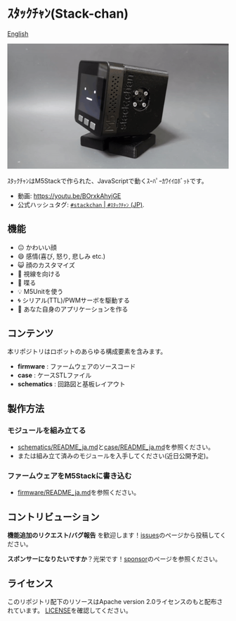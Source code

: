 # ｽﾀｯｸﾁｬﾝ(Stack-chan)

[English](./README.md)

![stackchan](./docs/images/stackchan.gif)

ｽﾀｯｸﾁｬﾝはM5Stackで作られた、JavaScriptで動くｽｰﾊﾟｰｶﾜｲｲﾛﾎﾞｯﾄです。

* 動画: https://youtu.be/BOrxkAhvjGE
* 公式ハッシュタグ: [`#stackchan` | `#ｽﾀｯｸﾁｬﾝ` (JP)](https://twitter.com/search?q=%23stackchan%20OR%20%23%EF%BD%BD%EF%BE%80%EF%BD%AF%EF%BD%B8%EF%BE%81%EF%BD%AC%EF%BE%9D).

## 機能

* :neutral_face:     かわいい顔
* :smile:            感情(喜び, 怒り, 悲しみ etc.)
* :smiley_cat:       顔のカスタマイズ
* :eyes:             視線を向ける
* :speech_balloon:   喋る
* :bulb:             M5Unitを使う
* :cyclone:          シリアル(TTL)/PWMサーボを駆動する
* :game_die:         あなた自身のアプリケーションを作る

## コンテンツ

本リポジトリはロボットのあらゆる構成要素を含みます。

* __firmware__ : ファームウェアのソースコード
* __case__ : ケースSTLファイル
* __schematics__ : 回路図と基板レイアウト

## 製作方法

### モジュールを組み立てる

* [schematics/README_ja.md](./schematics/README_ja.md)と[case/README_ja.md](./case/README_ja.md)を参照ください。
* または組み立て済みのモジュールを入手してください(近日公開予定)。

### ファームウェアをM5Stackに書き込む

* [firmware/README_ja.md](./firmware/README_ja.md)を参照ください。

## コントリビューション

__機能追加のリクエスト/バグ報告__ を歓迎します！[issues](https://github.com/meganetaaan/stack-chan/issues)のページから投稿してください。

__スポンサーになりたいですか__？光栄です！[sponsor](https://github.com/sponsors/meganetaaan/)のページを参照ください。

## ライセンス

このリポジトリ配下のリソースはApache version 2.0ライセンスのもと配布されています。
[LICENSE](./LICENSE)を確認してください。
